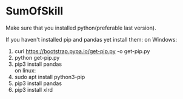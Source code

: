 # SumOfSkill

Make sure that you installed python(preferable last version).

If you haven't installed pip and pandas yet install them:
    on Windows:
    <ol>
    <li> curl https://bootstrap.pypa.io/get-pip.py -o get-pip.py </li>
    <li> python get-pip.py </li>
    <li> pip3 install pandas </li>
    on linux:
    <li> sudo apt install python3-pip </li>
    <li> pip3 install pandas </li>
    <li> pip3 install xlrd </li>
